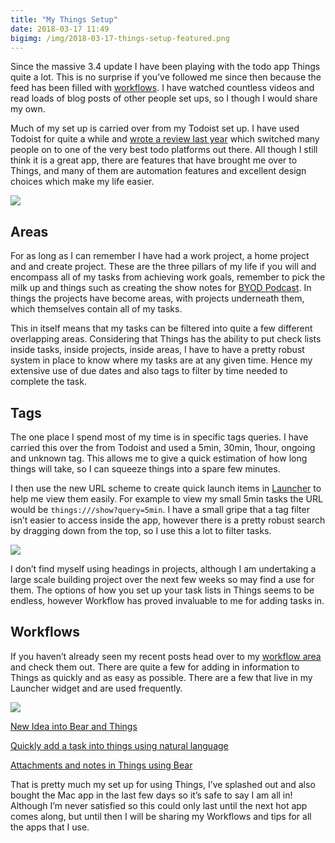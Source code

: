 ```yaml
---
title: "My Things Setup"
date: 2018-03-17 11:49
bigimg: /img/2018-03-17-things-setup-featured.png
---
```

Since the massive 3.4 update I have been playing with the todo app Things quite a lot. This is no surprise if you’ve followed me since then because the feed has been filled with [workflows](https://gr36.com/tag/workflow).  I have watched countless videos and read loads of blog posts of other people set ups, so I though I would share my own.

Much of my set up is carried over from my Todoist set up. I have used Todoist for quite a while and [wrote a review last year](https://gr36.com/2017-01-14-todoist-review/) which switched many people on to one of the very best todo platforms out there. All though I still think it is a great app, there are features that have brought me over to Things, and many of them are automation features and excellent design choices which make my life easier. 

![](https://gr36.com/img/2018-03-16-Things-setup-screenshots.png)

## Areas
For as long as I can remember I have had a work project, a home project and and create project. These are the three pillars of my life if you will and encompass all of my tasks from achieving work goals, remember to pick the milk up and things such as creating the show notes for [BYOD Podcast](https://www.byodpodcast.com). In things the projects have become areas, with projects underneath them, which themselves contain all of my tasks. 

This in itself means that my tasks can be filtered into quite a few different overlapping areas. Considering that Things has the ability to put check lists inside tasks, inside projects, inside areas, I have to have a pretty robust system in place to know where my tasks are at any given time.  Hence my extensive use of due dates and also tags to filter by time needed to complete the task. 

## Tags
The one place I spend most of my time is in specific tags queries. I have carried this over the from Todoist and used a 5min, 30min, 1hour, ongoing and unknown tag. This allows me to give a quick estimation of how long things will take, so I can squeeze things into a spare few minutes. 

I then use the new URL scheme to create quick launch items in [Launcher](https://itunes.apple.com/gb/app/launcher-with-multiple-widgets/id905099592?mt=8&at=1000ltj4) to help me view them easily. For example to view my small 5min tasks the URL would be `things:///show?query=5min`. I have a small gripe that a tag filter isn’t easier to access inside the app, however there is a pretty robust search by dragging down from the top, so I use this a lot to filter tasks. 

![](https://gr36.com/img/2018-03-17-things-setup-search.png)

I don’t find myself using headings in projects, although I am undertaking a large scale building project over the next few weeks so may find a use for them. The options of how you set up your task lists in Things seems to be endless, however Workflow has proved invaluable to me for adding tasks in.

## Workflows
If you haven’t already seen my recent posts head over to my [workflow area](https://gr36.com/tag/workflow) and check them out. There are quite a few for adding in information to Things as quickly and as easy as possible. There are a few that live in my Launcher widget and are used frequently.

![](https://gr36.com/img/2018-03-16-things-setup-launcher.png)

[New Idea into Bear and Things](https://gr36.com/2018-03-13-workflow-bear-and-things-ideas/)

[Quickly add a task into things using natural language](https://gr36.com/2018-03-03-natural-language-dates-in-things/)

[Attachments and notes in Things using Bear](https://gr36.com/2018-03-07-workflow-bear-things/)

That is pretty much my set up for using Things, I’ve splashed out and also bought the Mac app in the last few days so it’s safe to say I am all in! Although I’m never satisfied so this could only last until the next hot app comes along, but until then I will be sharing my Workflows and tips for all the apps that I use. 

